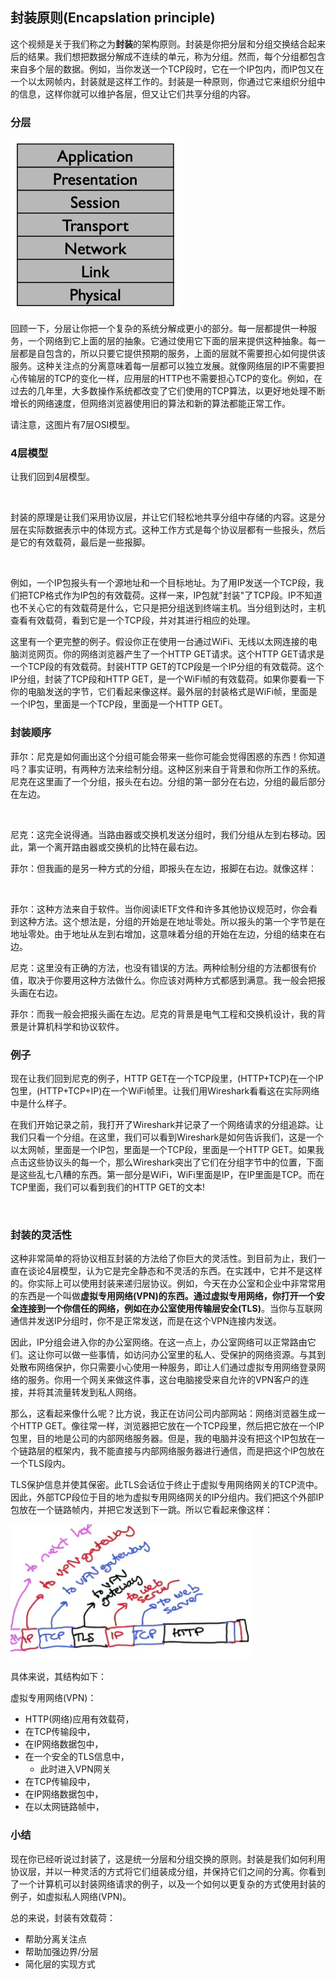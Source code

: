 ## 封装原则(Encapslation principle)

这个视频是关于我们称之为**封装**的架构原则。封装是你把分层和分组交换结合起来后的结果。我们想把数据分解成不连续的单元，称为分组。然而，每个分组都包含来自多个层的数据。例如，当你发送一个TCP段时，它在一个IP包内，而IP包又在一个以太网帧内，封装就是这样工作的。封装是一种原则，你通过它来组织分组中的信息，这样你就可以维护各层，但又让它们共享分组的内容。



### 分层

![](../1.8/1.png)

回顾一下，分层让你把一个复杂的系统分解成更小的部分。每一层都提供一种服务，一个网络到它上面的层的抽象。它通过使用它下面的层来提供这种抽象。每一层都是自包含的，所以只要它提供预期的服务，上面的层就不需要担心如何提供该服务。这种关注点的分离意味着每一层都可以独立发展。就像网络层的IP不需要担心传输层的TCP的变化一样，应用层的HTTP也不需要担心TCP的变化。例如，在过去的几年里，大多数操作系统都改变了它们使用的TCP算法，以更好地处理不断增长的网络速度，但网络浏览器使用旧的算法和新的算法都能正常工作。

请注意，这图片有7层OSI模型。



### 4层模型

让我们回到4层模型。

![]()

封装的原理是让我们采用协议层，并让它们轻松地共享分组中存储的内容。这是分层在实际数据表示中的体现方式。这种工作方式是每个协议层都有一些报头，然后是它的有效载荷，最后是一些报脚。

![]()

例如，一个IP包报头有一个源地址和一个目标地址。为了用IP发送一个TCP段，我们把TCP格式作为IP包的有效载荷。这样一来，IP包就"封装"了TCP段。IP不知道也不关心它的有效载荷是什么，它只是把分组送到终端主机。当分组到达时，主机查看有效载荷，看到它是一个TCP段，并对其进行相应的处理。

这里有一个更完整的例子。假设你正在使用一台通过WiFi、无线以太网连接的电脑浏览网页。你的网络浏览器产生了一个HTTP GET请求。这个HTTP GET请求是一个TCP段的有效载荷。封装HTTP GET的TCP段是一个IP分组的有效载荷。这个IP分组，封装了TCP段和HTTP GET，是一个WiFi帧的有效载荷。如果你要看一下你的电脑发送的字节，它们看起来像这样。最外层的封装格式是WiFi帧，里面是一个IP包，里面是一个TCP段，里面是一个HTTP GET。



### 封装顺序

菲尔：尼克是如何画出这个分组可能会带来一些你可能会觉得困惑的东西！你知道吗？事实证明，有两种方法来绘制分组。这种区别来自于背景和你所工作的系统。尼克在这里画了一个分组，报头在右边。分组的第一部分在右边，分组的最后部分在左边。

![]()

尼克：这完全说得通。当路由器或交换机发送分组时，我们分组从左到右移动。因此，第一个离开路由器或交换机的比特在最右边。

菲尔：但我画的是另一种方式的分组，即报头在左边，报脚在右边。就像这样：

![]()

菲尔：这种方法来自于软件。当你阅读IETF文件和许多其他协议规范时，你会看到这种方法。这个想法是，分组的开始是在地址零处。所以报头的第一个字节是在地址零处。由于地址从左到右增加，这意味着分组的开始在左边，分组的结束在右边。

尼克：这里没有正确的方法，也没有错误的方法。两种绘制分组的方法都很有价值，取决于你要用这种方法做什么。你应该对两种方式都感到满意。我一般会把报头画在右边。

菲尔：而我一般会把报头画在左边。尼克的背景是电气工程和交换机设计，我的背景是计算机科学和协议软件。



### 例子

现在让我们回到尼克的例子，HTTP GET在一个TCP段里，(HTTP+TCP)在一个IP包里，(HTTP+TCP+IP)在一个WiFi帧里。让我们用Wireshark看看这在实际网络中是什么样子。

在我们开始记录之前，我打开了Wireshark并记录了一个网络请求的分组追踪。让我们只看一个分组。在这里，我们可以看到Wireshark是如何告诉我们，这是一个以太网帧，里面是一个IP包，里面是一个TCP段，里面是一个HTTP GET。如果我点击这些协议头的每一个，那么Wireshark突出了它们在分组字节中的位置，下面是这些乱七八糟的东西。第一部分是WiFi，WiFi里面是IP，在IP里面是TCP。而在TCP里面，我们可以看到我们的HTTP GET的文本!

![]()



### 封装的灵活性

这种非常简单的将协议相互封装的方法给了你巨大的灵活性。到目前为止，我们一直在谈论4层模型，认为它是完全静态和不灵活的东西。在实践中，它并不是这样的。你实际上可以使用封装来递归层协议。例如，今天在办公室和企业中非常常用的东西是一个叫做**虚拟专用网络(VPN)**的东西。通过虚拟专用网络，你打开一个安全连接到一个你信任的网络，例如在办公室使用**传输层安全(TLS)**。当你与互联网通信并发送IP分组时，你不是正常发送，而是在这个VPN连接内发送。

因此，IP分组会进入你的办公室网络。在这一点上，办公室网络可以正常路由它们。这让你可以做一些事情，如访问办公室里的私人、受保护的网络资源。与其到处散布网络保护，你只需要小心使用一种服务，即让人们通过虚拟专用网络登录网络的服务。你用一个网关来做这件事，这台电脑接受来自允许的VPN客户的连接，并将其流量转发到私人网络。

那么，这看起来像什么呢？比方说，我正在访问公司内部网站：网络浏览器生成一个HTTP GET。像往常一样，浏览器把它放在一个TCP段里，然后把它放在一个IP包里，目的地是公司的内部网络服务器。但是，我的电脑并没有把这个IP包放在一个链路层的框架内，我不能直接与内部网络服务器进行通信，而是把这个IP包放在一个TLS段内。

TLS保护信息并使其保密。此TLS会话位于终止于虚拟专用网络网关的TCP流中。因此，外部TCP段位于目的地为虚拟专用网络网关的IP分组内。我们把这个外部IP包放在一个链路帧内，并把它发送到下一跳。所以它看起来像这样：

![](../1.8/7.png)

具体来说，其结构如下：

虚拟专用网络(VPN)：

- HTTP(网络)应用有效载荷，
- 在TCP传输段中，
- 在IP网络数据包中，
- 在一个安全的TLS信息中，
  - 此时进入VPN网关
- 在TCP传输段中，
- 在IP网络数据包中，
- 在以太网链路帧中，



### 小结

现在你已经听说过封装了，这是统一分层和分组交换的原则。封装是我们如何利用协议层，并以一种灵活的方式将它们组装成分组，并保持它们之间的分离。你看到了一个计算机可以封装网络请求的例子，以及一个如何以更复杂的方式使用封装的例子，如虚拟私人网络(VPN)。

总的来说，封装有效载荷：

- 帮助分离关注点
- 帮助加强边界/分层
- 简化层的实现方式


